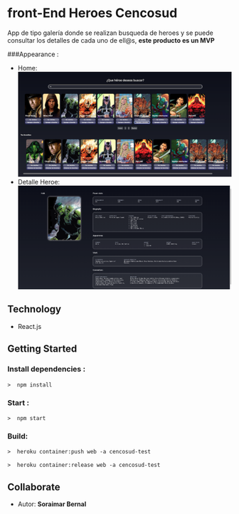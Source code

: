 # front-End Heroes Cencosud

App de tipo galería donde se realizan busqueda de heroes y se puede consultar los detalles de cada uno de ell@s, **este producto es un MVP**

###Appearance :
* Home:
![plot](img/Home.png) 
* Detalle Heroe:
![plot](img/DetailHeroe.png) 

Technology
---
* React.js

Getting Started
---
### Install dependencies :
```
>  npm install
````

### Start :
```
>  npm start
````

### Build:

````
>  heroku container:push web -a cencosud-test
````

````
>  heroku container:release web -a cencosud-test
````

Collaborate
---
- Autor: **Soraimar Bernal**